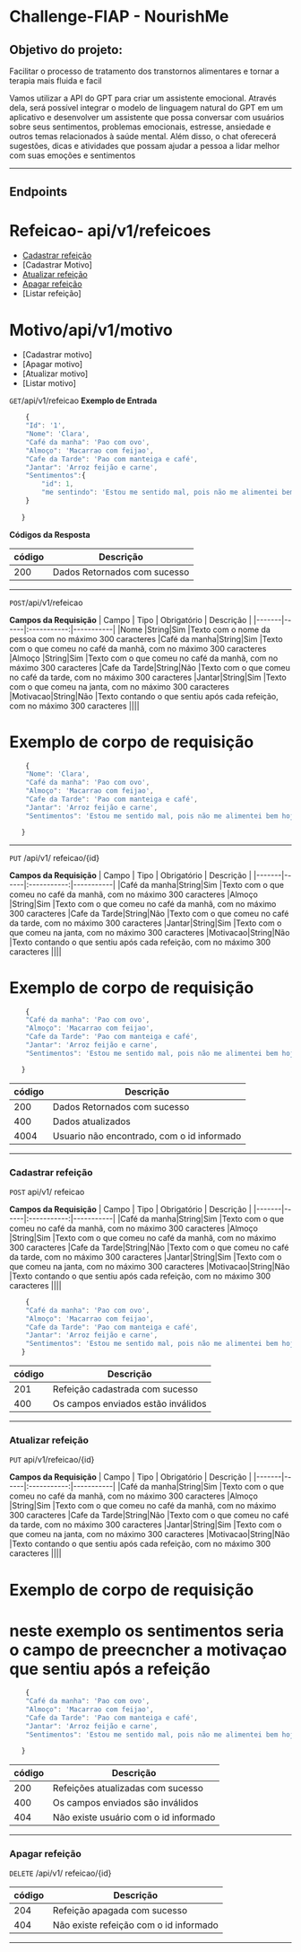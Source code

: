 # Challenge-FIAP - NourishMe <!-- Listagem dos endpoints -->


## Objetivo do projeto:
Facilitar o processo de tratamento dos transtornos alimentares e tornar a terapia mais fluida e facil

Vamos utilizar a API do GPT para criar um assistente emocional. Através dela, será possível integrar o modelo de linguagem natural do GPT em um aplicativo e desenvolver um assistente que possa conversar com usuários sobre seus sentimentos, problemas emocionais, estresse, ansiedade e outros temas relacionados à saúde mental. Além disso, o chat oferecerá sugestões, dicas e atividades que possam ajudar a pessoa a lidar melhor com suas emoções e sentimentos

------------------------

## Endpoints 
# Refeicao- api/v1/refeicoes
 
- [Cadastrar refeição](#cadastrar-refeicao)
- [Cadastrar Motivo]
- [Atualizar refeição](#Atualizar-refeição)
- [Apagar refeição](#Apagar-refeição)
- [Listar refeição]

# Motivo/api/v1/motivo
- [Cadastrar motivo]
- [Apagar motivo]
- [Atualizar motivo]
- [Listar motivo]

<!-- Endereço do recurso -->

`GET`/api/v1/refeicao
**Exemplo de Entrada** 
```js
    {
 	"Id": '1',
 	"Nome": 'Clara',
 	"Café da manha": 'Pao com ovo',
 	"Almoço": 'Macarrao com feijao',
 	"Cafe da Tarde": 'Pao com manteiga e café',
 	"Jantar": 'Arroz feijão e carne',
 	"Sentimentos":{
        "id": 1,
        "me sentindo": 'Estou me sentido mal, pois não me alimentei bem hoje'
    }
     
   }
```
**Códigos da Resposta**

|código|Descrição
|-|-
200 | Dados Retornados com sucesso

--------------------

`POST`/api/v1/refeicao

**Campos da Requisição**
| Campo | Tipo | Obrigatório | Descrição |
|-------|------|:-----------:|-----------|
|Nome   |String|Sim          |Texto com o nome da pessoa com no máximo 300 caracteres
|Café da manha|String|Sim    |Texto com o que comeu no café da manhã, com no máximo 300 caracteres
|Almoço |String|Sim          |Texto com o que comeu no café da manhã, com no máximo 300 caracteres
|Cafe da Tarde|String|Não    |Texto com o que comeu no café da tarde, com no máximo 300 caracteres
|Jantar|String|Sim           |Texto com o que comeu na janta, com no máximo 300 caracteres
|Motivacao|String|Não        |Texto contando o que sentiu após cada refeição, com no máximo 300 caracteres
||||


# Exemplo de corpo de requisição
```js
    {
 	"Nome": 'Clara',
 	"Café da manha": 'Pao com ovo',
 	"Almoço": 'Macarrao com feijao',
 	"Cafe da Tarde": 'Pao com manteiga e café',
 	"Jantar": 'Arroz feijão e carne',
 	"Sentimentos": 'Estou me sentido mal, pois não me alimentei bem hoje'

   }
```
-------------------------

`PUT` /api/v1/ refeicao/{id}

**Campos da Requisição**
| Campo | Tipo | Obrigatório | Descrição |
|-------|------|:-----------:|-----------|
|Café da manha|String|Sim    |Texto com o que comeu no café da manhã, com no máximo 300 caracteres
|Almoço |String|Sim          |Texto com o que comeu no café da manhã, com no máximo 300 caracteres
|Cafe da Tarde|String|Não    |Texto com o que comeu no café da tarde, com no máximo 300 caracteres
|Jantar|String|Sim           |Texto com o que comeu na janta, com no máximo 300 caracteres
|Motivacao|String|Não        |Texto contando o que sentiu após cada refeição, com no máximo 300 caracteres
||||


# Exemplo de corpo de requisição
```js
    {
 	"Café da manha": 'Pao com ovo',
 	"Almoço": 'Macarrao com feijao',
 	"Cafe da Tarde": 'Pao com manteiga e café',
 	"Jantar": 'Arroz feijão e carne',
 	"Sentimentos": 'Estou me sentido mal, pois não me alimentei bem hoje'

   }
```

|código|Descrição
|-|-
200 | Dados Retornados com sucesso
400 | Dados atualizados
4004| Usuario não encontrado, com o id informado

--------------------------

### Cadastrar refeição
`POST` api/v1/ refeicao

**Campos da Requisição**
| Campo | Tipo | Obrigatório | Descrição |
|-------|------|:-----------:|-----------|
|Café da manha|String|Sim    |Texto com o que comeu no café da manhã, com no máximo 300 caracteres
|Almoço |String|Sim          |Texto com o que comeu no café da manhã, com no máximo 300 caracteres
|Cafe da Tarde|String|Não    |Texto com o que comeu no café da tarde, com no máximo 300 caracteres
|Jantar|String|Sim           |Texto com o que comeu na janta, com no máximo 300 caracteres
|Motivacao|String|Não        |Texto contando o que sentiu após cada refeição, com no máximo 300 caracteres
||||

```js
    {
 	"Café da manha": 'Pao com ovo',
 	"Almoço": 'Macarrao com feijao',
 	"Cafe da Tarde": 'Pao com manteiga e café',
 	"Jantar": 'Arroz feijão e carne',
 	"Sentimentos": 'Estou me sentido mal, pois não me alimentei bem hoje'
   }
```

|código|Descrição
|-|-
201 | Refeição cadastrada com sucesso
400 | Os campos enviados estão inválidos

-------------------------------------------

### Atualizar refeição
`PUT` api/v1/refeicao/{id}

**Campos da Requisição**
| Campo | Tipo | Obrigatório | Descrição |
|-------|------|:-----------:|-----------|
|Café da manha|String|Sim    |Texto com o que comeu no café da manhã, com no máximo 300 caracteres
|Almoço |String|Sim          |Texto com o que comeu no café da manhã, com no máximo 300 caracteres
|Cafe da Tarde|String|Não    |Texto com o que comeu no café da tarde, com no máximo 300 caracteres
|Jantar|String|Sim           |Texto com o que comeu na janta, com no máximo 300 caracteres
|Motivacao|String|Não        |Texto contando o que sentiu após cada refeição, com no máximo 300 caracteres
||||

# Exemplo de corpo de requisição
# neste exemplo os sentimentos  seria o campo de preecncher a motivaçao que sentiu após a refeição

```js
    {
 	"Café da manha": 'Pao com ovo',
 	"Almoço": 'Macarrao com feijao',
 	"Cafe da Tarde": 'Pao com manteiga e café',
 	"Jantar": 'Arroz feijão e carne',
 	"Sentimentos": 'Estou me sentido mal, pois não me alimentei bem hoje'

   }
```
|código|Descrição
|-|-
200 | Refeições atualizadas com sucesso
400 | Os campos enviados são inválidos
404 | Não existe usuário com o id informado

----------------------------------

### Apagar refeição
`DELETE` /api/v1/ refeicao/{id}

|código|Descrição
|-|-
204 | Refeição apagada com sucesso
404 | Não existe refeição com o id informado

---------------------------
